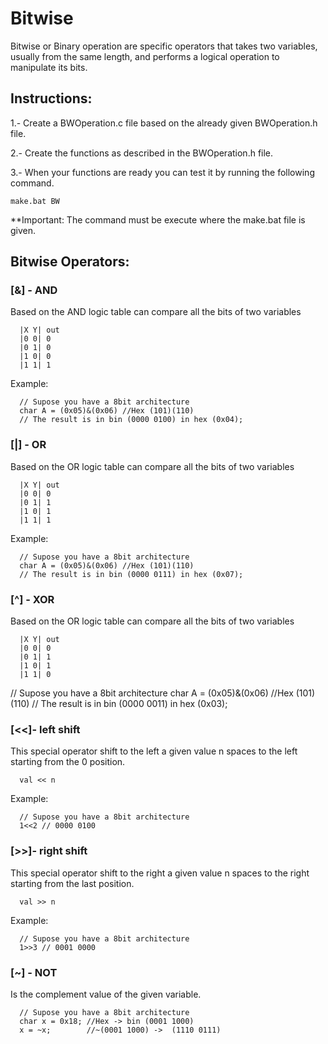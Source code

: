 # Bitwise
Bitwise or Binary operation are specific operators that takes two variables, usually from the same length, and performs a logical operation to manipulate its bits.

## Instructions:
1.- Create a BWOperation.c file based on the already given BWOperation.h file.

2.- Create the functions as described in the BWOperation.h file.

3.- When your functions are ready you can test it by running the following command.
```
make.bat BW
```
**Important: The command must be execute where the make.bat file is given.

## Bitwise Operators: 

### [&] - AND
Based on the AND logic table can compare all the bits of two variables

```
  |X Y| out
  |0 0| 0
  |0 1| 0
  |1 0| 0
  |1 1| 1
```

Example:

```
  // Supose you have a 8bit architecture
  char A = (0x05)&(0x06) //Hex (101)(110)
  // The result is in bin (0000 0100) in hex (0x04);
```

### [|] - OR
Based on the OR logic table can compare all the bits of two variables 

```
  |X Y| out
  |0 0| 0
  |0 1| 1
  |1 0| 1
  |1 1| 1
```

Example:

```
  // Supose you have a 8bit architecture
  char A = (0x05)&(0x06) //Hex (101)(110)
  // The result is in bin (0000 0111) in hex (0x07);
```
###  [^] - XOR
Based on the OR logic table can compare all the bits of two variables 

```
  |X Y| out
  |0 0| 0
  |0 1| 1
  |1 0| 1
  |1 1| 0
```
  // Supose you have a 8bit architecture
  char A = (0x05)&(0x06) //Hex (101)(110)
  // The result is in bin (0000 0011) in hex (0x03);

### [<<]- left shift
This special operator shift to the left a given value n spaces to the left starting from the 0 position.

```
  val << n
```

Example:

```
  // Supose you have a 8bit architecture
  1<<2 // 0000 0100
```


### [>>]- right shift
This special operator shift to the right a given value n spaces to the right starting from the last position.

```
  val >> n
```

Example:

```
  // Supose you have a 8bit architecture
  1>>3 // 0001 0000
```
###  [~] - NOT
Is the complement value of the given variable.

```
  // Supose you have a 8bit architecture
  char x = 0x18; //Hex -> bin (0001 1000)
  x = ~x;        //~(0001 1000) ->  (1110 0111)
```


